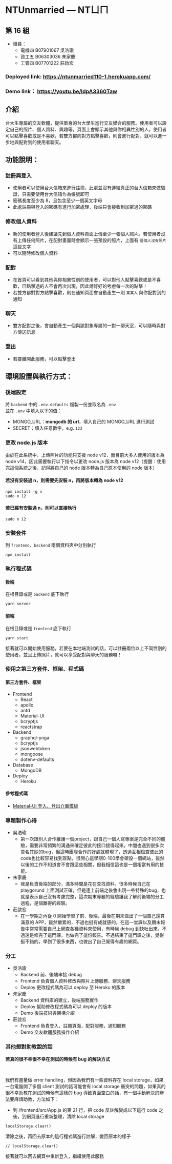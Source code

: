 # NTUnmarried — NTㄩㄇ
## 第 16 組
- 組員：
    - 電機四 B07901067 吳浩瑜
    - 資工五 B06303036 朱家慶
    - 工管四 B07701222 莊啟宏
### Deployed link: https://ntunmarried110-1.herokuapp.com/
### Demo link： https://youtu.be/ldpA3360Taw

## 介紹
台大生專屬的交友軟體，提供單身的台大學生進行交友媒合的服務。使用者可以設定自己的照片、個人資料、興趣等。頁面上會顯示其他與你相異性別的人，使用者可以點擊喜歡或是不喜歡，若雙方都向對方點擊喜歡，則會進行配對，就可以進一步地與配對到的使用者聊天。

## 功能說明：
### 註冊與登入
- 使用者可以使用台大信箱來進行註冊，此處並沒有連結真正的台大信箱來做驗證，只需要使用台大信箱作為帳號即可
- 密碼長度至少為 8，且包含至少一個英文字母
- 此處註冊與登入的密碼有進行加密處理，後端只會接收到加密過的密碼
### 修改個人資料
- 新的使用者登入後建議先到個人資料頁面上傳至少一張個人照片。若使用者沒有上傳任何照片，在配對畫面時會顯示一張預設的照片，上面有 `這個人沒有照片` 這些文字
- 可以隨時修改個人資料
### 配對
- 在首頁可以看到其他與你相異性別的使用者，可以對他人點擊喜歡或是不喜歡，已點擊過的人不會再次出現，因此請好好的考慮每一次的點擊！
- 若雙方都對對方點擊喜歡，則在通知頁面會自動產生一則 `某某人` 與你配對到的通知
### 聊天
- 雙方配對之後，會自動產生一個與該對象專屬的一對一聊天室，可以隨時與對方傳送訊息
### 登出
- 若要離開此服務，可以點擊登出

## 環境設置與執行方式：
### 後端設定
將 `backend` 中的 `.env.defaults` 複製一份並取名為 `.env`  
並在 `.env` 中填入以下的值：
- MONGO_URL：**mongodb 的 url**，填入自己的 MONGO_URL 進行測試
- SECRET：填入任意數字，e.g. `123`

### 更改 node.js 版本
由於在此系統中，上傳照片的功能只支援 node v12，而目前大多人使用的版本為 node v14，因此需要執行以下指令以更改 node.js 版本為 node v12（提醒：使用完這個系統之後，記得將自己的 node 版本轉為自己原本使用的 node 版本）
#### 若沒有安裝過 n，則需要先安裝 n，再將版本轉為 node v12 
```
npm install -g n
sudo n 12
``` 
#### 若已經有安裝過 n，則可以直接執行
```
sudo n 12
```
### 安裝套件
到 `frontend`、`backend` 兩個資料夾中分別執行
```
npm install
```
### 執行程式碼
#### 後端
在根目錄或是 `backend` 底下執行
```
yarn server
```
#### 前端
在根目錄或是 `frontend` 底下執行
```
yarn start
```
接著就可以開始使用服務，若要在本地端測試的話，可以註冊兩位以上不同性別的使用者，並且上傳照片，就可以享受配對與聊天的服務囉！


### 使用之第三方套件、框架、程式碼
#### 第三方套件、框架
- Frontend
    - React
    - apollo
    - antd
    - Material-UI
    - bcryptjs
    - reactstrap
- Backend
    - graphql-yoga
    - bcryptjs
    - jsonwebtoken
    - mongoose
    - dotenv-defaults
- Database
    - MongoDB
- Deploy
    - Heroku
#### 參考程式碼
- [Material-UI 登入、登出介面模板](https://mui.com/zh/getting-started/templates/)
    
### 專題製作心得
- 吳浩瑜
    - 第一次跟別人合作維護一個project，跟自己一個人寫專案是完全不同的體驗，需要非常頻繁的溝通來確定彼此的接口接得起來。中間也遇到很多次莫名其妙的bug，但這時團隊合作的好處就體現了，透過互相檢查彼此的code也比較容易找到盲點，很開心這學期0-100學會架設一個網站，雖然以後的工作不知道會不會跟這些相關，但我相信這也是一個相當有用的技能。
- 朱家慶
    - 我是負責後端的部分，滿多時間是花在查找資料，很多時候自己在playgorund 上面測試正確，但是連上前端之後會出現一些特殊的bug，也就是表示自己沒有考慮完整，這次期末專題的經驗讓我了解前後端的分工過程，是個難得的經驗。
- 莊啟宏
    - 在一學期之內從 0 開始學習了前、後端，最後在期末做出了一個自己還算滿意的 APP，雖然蠻累的，不過也挺有成就感的。在這一堂課以及期末報告中常常需要自己上網查各種資料來使用，有時候 debug 到快吐出來，不過還是修完了這門課，也做完了這份報告。不過結束了這門課之後，覺得挺不錯的，學到了很多東西，也做出了自己覺得有趣的網頁。

### 分工
- 吳浩瑜
    - Backend
    前、後端串接 debug
    - Frontend
    負責個人資料修改與照片上傳服務、聊天服務
    - Deploy
    更改程式碼為可以 deploy 至 Heroku 的版本
- 朱家慶
    - Backend
    資料庫的建立，後端服務實作
    - Deploy
    幫助修改程式碼為可以 deploy 的版本
    - Demo
    後端技術與架構介紹
- 莊啟宏
    - Frontend
    負責登入、註冊頁面，配對服務，通知服務
    - Demo
    交友軟體服務操作介紹

### 其他想對助教說的話
**若真的很不幸很不幸在測試的時候有 bug 的解決方式**

<br>

我們有盡量做 error handling，但因為我們有一些資料存在 local storage，如果一台電腦開了多個
 client 測試的話可能會有 local storage 衝突的問題，如果真的很不幸助教在測試的時候有這樣的 bug 導致頁面空白的話，有一個手動解決的辦法要麻煩助教，方法如下：
 - 到 /frontend/src/App.js 的第 21 行，把 code 反註解變成以下這行 code 之後，到網頁進行重新整理，清除 local storage
 ```
 localStorage.clear()
 ```
 清除之後，再回去原本的這行程式碼進行註解，變回原本的樣子
 ```
 // localStorage.clear()
 ```
 接著就可以回去網頁中重新登入，繼續使用此服務


    